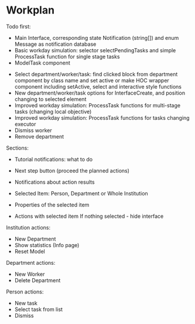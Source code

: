 # Workplan

Todo first:
+ Main Interface, corresponding state Notification (string[]) and enum Message as notification database 
+ Basic workday simulation: selector selectPendingTasks and simple ProcessTask function for single stage tasks 
+ ModelTask component
- Select department/worker/task: find clicked block from department component by class name and set active 
  or make HOC wrapper component including setActive, select and interactive style functions
- New department/worker/task options for InterfaceCreate, and position changing to selected element 
- Improved workday simulation: ProcessTask functions for multi-stage tasks (changing local objective)
- Improved workday simulation: ProcessTask functions for tasks changing executor
- Dismiss worker
- Remove department

Sections:

- Tutorial notifications: what to do
- Next step button (proceed the planned actions)
- Notifications about action results

- Selected Item: Person, Department or Whole Institution
- Properties of the selected item
- Actions with selected item
If nothing selected - hide interface

Institution actions:
- New Department
- Show statistics (Info page)
- Reset Model

Department actions:
- New Worker
- Delete Department

Person actions:
- New task
- Select task from list
- Dismiss
